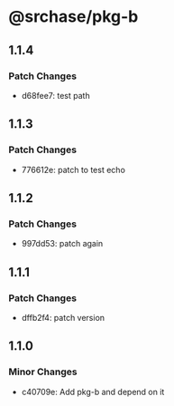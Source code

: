 # @srchase/pkg-b

## 1.1.4

### Patch Changes

- d68fee7: test path

## 1.1.3

### Patch Changes

- 776612e: patch to test echo

## 1.1.2

### Patch Changes

- 997dd53: patch again

## 1.1.1

### Patch Changes

- dffb2f4: patch version

## 1.1.0

### Minor Changes

- c40709e: Add pkg-b and depend on it
